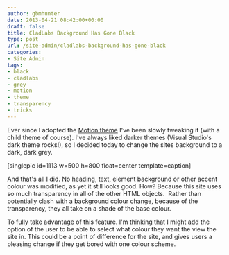 ```yaml
---
author: gbmhunter
date: 2013-04-21 08:42:00+00:00
draft: false
title: CladLabs Background Has Gone Black
type: post
url: /site-admin/cladlabs-background-has-gone-black
categories:
- Site Admin
tags:
- black
- cladlabs
- grey
- motion
- theme
- transparency
- tricks
---
```


Ever since I adopted the [Motion theme](http://wordpress.org/extend/themes/motion) I've been slowly tweaking it (with a child theme of course). I've always liked darker themes (Visual Studio's dark theme rocks!), so I decided today to change the sites background to a dark, dark grey.

[singlepic id=1113 w=500 h=800 float=center template=caption]

And that's all I did. No heading, text, element background or other accent colour was modified, as yet it still looks good. How? Because this site uses so much transparency in all of the other HTML objects.  Rather than potentially clash with a background colour change, because of the transparency, they all take on a shade of the base colour.

To fully take advantage of this feature. I'm thinking that I might add the option of the user to be able to select what colour they want the view the site in. This could be a point of difference for the site, and gives users a pleasing change if they get bored with one colour scheme.
